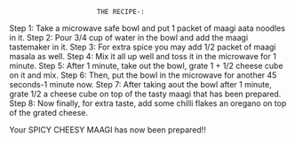                           THE RECIPE-:

Step 1: Take a microwave safe bowl and put 1 packet of maagi aata noodles in it.
Step 2: Pour 3/4 cup of water in the bowl and add the maagi tastemaker in it.
Step 3: For extra spice you may add 1/2 packet of maagi masala as well.
Step 4: Mix it all up well and toss it in the microwave for 1 minute.
Step 5: After 1 minute, take out the bowl, grate 1 + 1/2 cheese cube on it and mix.
Step 6: Then, put the bowl in the microwave for another 45 seconds-1 minute now.
Step 7: After taking aout the bowl after 1 minute, grate 1/2 a cheese cube on top of the tasty maagi that has been prepared.
Step 8: Now finally, for extra taste, add some chilli flakes an oregano on top of the grated cheese.

Your SPICY CHEESY MAAGI has now been prepared!!